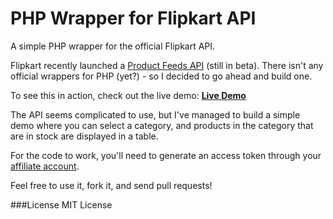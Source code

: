 PHP Wrapper for Flipkart API
============================
A simple PHP wrapper for the official Flipkart API.

Flipkart recently launched a [Product Feeds API](http://www.flipkart.com/affiliate/apifaq) (still in beta). There isn't any official wrappers for PHP (yet?) - so I decided to go ahead and build one.

To see this in action, check out the live demo: [**Live Demo**](http://www.clusterdev.com/flipkart-api-demo/)

The API seems complicated to use, but I've managed to build a simple demo where you can select a category, and products in the category that are in stock are displayed in a table.

For the code to work, you'll need to generate an access token through your [affiliate account](http://www.flipkart.com/affiliate/).

Feel free to use it, fork it, and send pull requests!

###License
MIT License